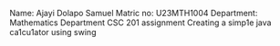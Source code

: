 Name: Ajayi Dolapo Samuel
Matric no: U23MTH1004
Department: Mathematics Department
CSC 201 assignment
Creating a simp1e java ca1cu1ator using swing

